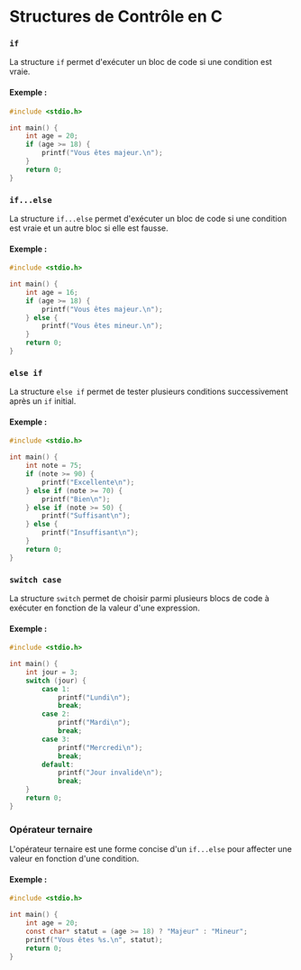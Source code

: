 # Structures de Contrôle en C

### `if`
La structure `if` permet d'exécuter un bloc de code si une condition est vraie.

#### Exemple :
```c
#include <stdio.h>

int main() {
    int age = 20;
    if (age >= 18) {
        printf("Vous êtes majeur.\n");
    }
    return 0;
}
```

### `if...else`
La structure `if...else` permet d'exécuter un bloc de code si une condition est vraie et un autre bloc si elle est fausse.

#### Exemple :
```c
#include <stdio.h>

int main() {
    int age = 16;
    if (age >= 18) {
        printf("Vous êtes majeur.\n");
    } else {
        printf("Vous êtes mineur.\n");
    }
    return 0;
}
```

### `else if`
La structure `else if` permet de tester plusieurs conditions successivement après un `if` initial.

#### Exemple :
```c
#include <stdio.h>

int main() {
    int note = 75;
    if (note >= 90) {
        printf("Excellente\n");
    } else if (note >= 70) {
        printf("Bien\n");
    } else if (note >= 50) {
        printf("Suffisant\n");
    } else {
        printf("Insuffisant\n");
    }
    return 0;
}
```

### `switch case`
La structure `switch` permet de choisir parmi plusieurs blocs de code à exécuter en fonction de la valeur d'une expression.

#### Exemple :
```c
#include <stdio.h>

int main() {
    int jour = 3;
    switch (jour) {
        case 1:
            printf("Lundi\n");
            break;
        case 2:
            printf("Mardi\n");
            break;
        case 3:
            printf("Mercredi\n");
            break;
        default:
            printf("Jour invalide\n");
            break;
    }
    return 0;
}
```

### Opérateur ternaire
L'opérateur ternaire est une forme concise d'un `if...else` pour affecter une valeur en fonction d'une condition.

#### Exemple :
```c
#include <stdio.h>

int main() {
    int age = 20;
    const char* statut = (age >= 18) ? "Majeur" : "Mineur";
    printf("Vous êtes %s.\n", statut);
    return 0;
}
```